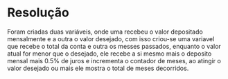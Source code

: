 # Resolução

Foram criadas duas variáveis, onde uma recebeu o valor depositado mensalmente e a outra o valor desejado, com isso criou-se uma variavel que recebe o total da conta e outra os messes passados, enquanto o valor atual for menor que o desejado, ele recebe a si mesmo mais o deposito mensal mais 0.5% de juros e incrementa o contador de meses, ao atingir o valor desejado ou mais ele mostra o total de meses decorridos.